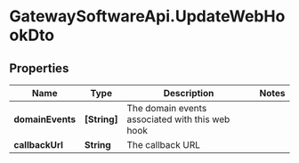 # GatewaySoftwareApi.UpdateWebHookDto

## Properties
Name | Type | Description | Notes
------------ | ------------- | ------------- | -------------
**domainEvents** | **[String]** | The domain events associated with this web hook | 
**callbackUrl** | **String** | The callback URL | 


